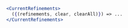 ```jsx static
<CurrentRefinements>
  ({(refinements, clear, clearAll)}) => ...
</CurrentRefinements>
```
